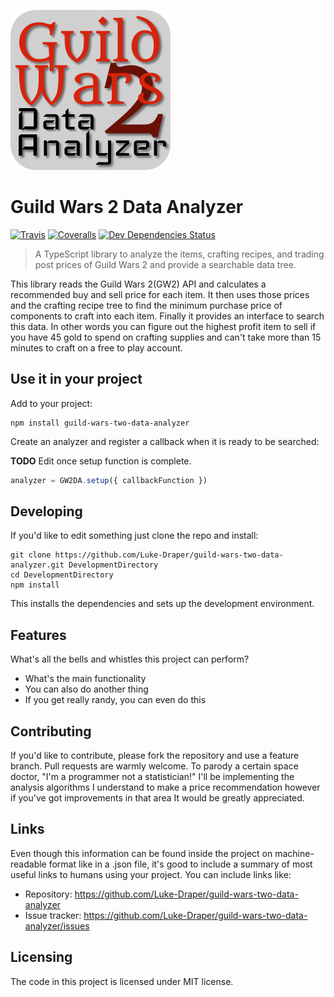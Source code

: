 ![Guild Wars 2 Data Analyzer Logo](./large-gw2da-logo-bg-min.png)

# Guild Wars 2 Data Analyzer

[![Travis](https://img.shields.io/travis/Luke-Draper/guild-wars-two-data-analyzer.svg)](https://travis-ci.org/Luke-Draper/guild-wars-two-data-analyzer)
[![Coveralls](https://coveralls.io/repos/github/Luke-Draper/guild-wars-two-data-analyzer/badge.svg?branch=master)](https://coveralls.io/github/Luke-Draper/guild-wars-two-data-analyzer?branch=master)
[![Dev Dependencies Status](https://david-dm.org/Luke-Draper/guild-wars-two-data-analyzer/dev-status.svg)](https://david-dm.org/Luke-Draper/guild-wars-two-data-analyzer?type=dev)

> A TypeScript library to analyze the items, crafting recipes, and trading post prices of Guild Wars 2 and provide a searchable data tree.

This library reads the Guild Wars 2(GW2) API and calculates a recommended buy and sell price for each item. It then uses those prices and the crafting recipe tree to find the minimum purchase price of components to craft into each item. Finally it provides an interface to search this data.
In other words you can figure out the highest profit item to sell if you have 45 gold to spend on crafting supplies and can't take more than 15 minutes to craft on a free to play account.

## Use it in your project

Add to your project:

```shell
npm install guild-wars-two-data-analyzer
```

Create an analyzer and register a callback when it is ready to be searched:

**TODO** Edit once setup function is complete.

```typescript
analyzer = GW2DA.setup({ callbackFunction })
```

## Developing

If you'd like to edit something just clone the repo and install:

```shell
git clone https://github.com/Luke-Draper/guild-wars-two-data-analyzer.git DevelopmentDirectory
cd DevelopmentDirectory
npm install
```

This installs the dependencies and sets up the development environment.

## Features

What's all the bells and whistles this project can perform?

- What's the main functionality
- You can also do another thing
- If you get really randy, you can even do this

## Contributing

If you'd like to contribute, please fork the repository and use a feature branch. Pull requests are warmly welcome.
To parody a certain space doctor, "I'm a programmer not a statistician!" I'll be implementing the analysis algorithms I understand to make a price recommendation however if you've got improvements in that area It would be greatly appreciated.

## Links

Even though this information can be found inside the project on machine-readable
format like in a .json file, it's good to include a summary of most useful
links to humans using your project. You can include links like:

- Repository: https://github.com/Luke-Draper/guild-wars-two-data-analyzer
- Issue tracker: https://github.com/Luke-Draper/guild-wars-two-data-analyzer/issues

## Licensing

The code in this project is licensed under MIT license.
